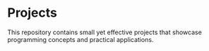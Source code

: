 # Projects
This repository contains small yet effective projects that showcase programming concepts and practical applications.

